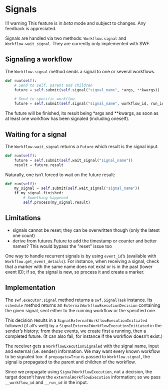 Signals
=======

!!! warning
    This feature is in _beta_ mode and subject to changes. Any feedback is appreciated.

Signals are handled via two methods: `Workflow.signal` and `Workflow.wait_signal`.
They are currently only implemented with SWF.


Signaling a workflow
--------------------

The `Workflow.signal` method sends a signal to one or several workflows.

```python
def run(self):
    # Send to self, parent and children
    future = self.submit(self.signal("signal_name", *args, **kwargs))

    # Send to specific workflow
    future = self.submit(self.signal("signal_name", workflow_id, run_id, *args, **kwargs))
```


The future will be finished, its result being \*args and \*\*kwargs, as soon as at least one workflow has been signaled
(including oneself).


Waiting for a signal
--------------------

The `Workflow.wait_signal` returns a `Future` which result is the signal input.

```python
def run(self):
    future = self.submit(self.wait_signal("signal_name"))
    result = future.result
```

Naturally, one isn’t forced to wait on the future result:

```python
def run(self):
    my_signal = self.submit(self.wait_signal("signal_name"))
    if my_signal.finished:
        # Something happened
        self.process(my_signal.result)
```

Limitations
-----------

* signals cannot be reset; they can be overwritten though (only the latest one count)
* derive from futures.Future to add the timestamp or counter and better names? This would bypass the "reset" issue too


One way to handle recurrent signals is by using `event_id`’s (available with `Workflow.get_event_details`). For
instance, when receiving a signal, check that a marker with the same name does not exist or is in the past (lower
event ID); if so, the signal is new, so process it and create a marker.


Implementation
--------------

The `swf.executor.signal` method returns a `swf.SignalTask` instance. Its `schedule` method
returns an `ExternalWorkflowExecutionDecision` containing the given signal, sent either to the running workflow or
the specified one.

This decision results in a `SignalExternalWorkflowExecutionInitiated` followed (if all’s well) by a
`SignalExternalWorkflowExecutionInitiated` in the sender’s history; from these events, we create first a running,
then a completed future. (It can also fail, for instance if the workflow doesn’t exist.)

The receiver gets a `WorkflowExecutionSignaled` with the signal name, input and external (i.e. sender) information.
We may want every known workflow to be signaled too:  if `propagate=True` is passed to `Workflow.signal`, the
signal is propagated to the parent and children of the workflow.

Since we propagate using `SignalWorkflowExecution`, not a decision, the target doesn’t have the
`externalWorkflowExecution` information; so we pass `__workflow_id` and `__run_id` in the input.
